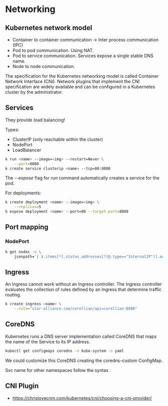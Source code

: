 # Networking

## Kubernetes network model
- Container to container communication -> Inter process communication (IPC)
- Pod to pod communication. Using NAT.
- Pod to service communication. Services expose a single stable DNS name.
- Node to node communication.

The specification for the Kubernetes networking model is called Container Network Interface (CNI). Network plugins that implement the CNI specification are widely available and can be configured in a Kubernetes cluster by the administrator.

## Services

They provide load balancing!

Types:
- ClusterIP (only reachable within the cluster)
- NodePort 
- LoadBalancer

```bash
k run <name> --image=<img> --restart=Never \
    --port=8080
k create service clusterip <name> --tcp=80:8080
```

The *--expose* flag for *run* command automatically creates a service for the pod.

For deployments:

```bash
k create deployment <name> --image=<img> \
    --replicas=5
k expose deployment <name> --port=80 --target-port=8080
```

## Port mapping 

### NodePort

```bash
k get nodes -o \
    jsonpath='{ $.items[*].status.addresses[?(@.type=="InternalIP")].address }'
```

## Ingress

An Ingress cannot work without an Ingress controller. The Ingress controller evaluates the collection of rules defined by an Ingress that determine traffic routing.

```bash
k create ingress <name> \
    --rule="star-alliance.com/corellian/api=corellian:8080"
```

## CoreDNS

Kubernetes runs a DNS server implementation called CoreDNS that maps the name of the Service to its IP address.

```bash
kubectl get configmaps coredns -n kube-system -o yaml
```

We could customize this CoreDNS creating the coredns-custom ConfigMap.

Svc name for other namespaces follow the syntax <svc-name>.<namespace>

## CNI Plugin

- https://chrislovecnm.com/kubernetes/cni/choosing-a-cni-provider/

